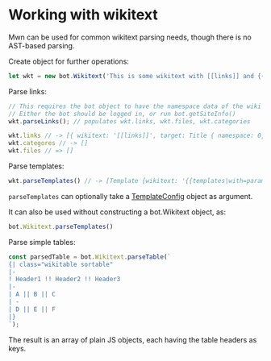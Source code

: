 # Working with wikitext

Mwn can be used for common wikitext parsing needs, though there is no AST-based parsing.

Create object for further operations:

```js
let wkt = new bot.Wikitext('This is some wikitext with [[links]] and {{templates|with=params}}.');
```

Parse links:

```js
// This requires the bot object to have the namespace data of the wiki available.
// Either the bot should be logged in, or run bot.getSiteInfo()
wkt.parseLinks(); // populates wkt.links, wkt.files, wkt.categories

wkt.links // -> [{ wikitext: '[[links]]', target: Title { namespace: 0, title: 'links', fragment: null }, displaytext: 'links'}]
wkt.categores // -> []
wkt.files // => []
```

Parse templates:

```js
wkt.parseTemplates() // -> [Template {wikitext: '{{templates|with=params}}', parameters: [ Parameter {name: 'with', value: 'params', wikitext: '|with=params'}] ], name: 'Templates' }]
```

`parseTemplates` can optionally take a [TemplateConfig](https://mwn.toolforge.org/docs/api/interfaces/TemplateConfig.html) object as argument.

It can also be used without constructing a bot.Wikitext object, as:

```js
bot.Wikitext.parseTemplates()
```

Parse simple tables:

```js
const parsedTable = bot.Wikitext.parseTable(`
{| class="wikitable sortable"
|-
! Header1 !! Header2 !! Header3
|-
| A || B || C
| -
| D || E || F
|}
`);
```

The result is an array of plain JS objects, each having the table headers as keys.
